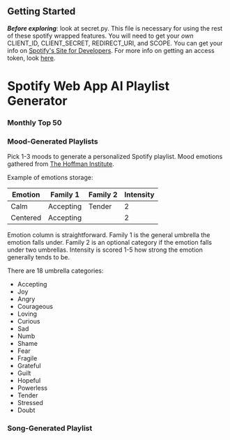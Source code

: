 ## Getting Started
_**Before exploring**_: look at secret.py. This file is necessary for using the rest of these spotify wrapped features. You will need to get your *own* CLIENT_ID, CLIENT_SECRET, REDIRECT_URI, and SCOPE. You can get your info on [Spotify's Site for Developers](https://developer.spotify.com/). For more info on getting an access token, look [here](https://developer.spotify.com/documentation/web-api/tutorials/getting-started#request-an-access-token).

# Spotify Web App AI Playlist Generator

### Monthly Top 50


### Mood-Generated Playlists
Pick 1-3 moods to generate a personalized Spotify playlist. Mood emotions gathered from [The Hoffman Institute](https://www.hoffmaninstitute.org/wp-content/uploads/Practices-FeelingsSensations.pdf).

Example of emotions storage:

| Emotion               | Family 1                  | Family 2               | Intensity              |
|-----------------------|---------------------------|------------------------|------------------------|
| Calm                  | Accepting                 | Tender                 | 2                      |
| Centered              | Accepting                 |                        | 2                      |

Emotion column is straightforward. Family 1 is the general umbrella the emotion falls under. Family 2 is an optional category if the emotion falls under two umbrellas. Intensity is scored 1-5 how strong the emotion generally tends to be. 

There are 18 umbrella categories:

* Accepting
* Joy
* Angry
* Courageous
* Loving
* Curious
* Sad
* Numb
* Shame
* Fear
* Fragile
* Grateful
* Guilt
* Hopeful
* Powerless
* Tender
* Stressed
* Doubt

### Song-Generated Playlist